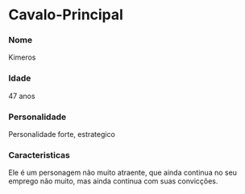 # Cavalo-Principal

### Nome
Kimeros
### Idade
47 anos
### Personalidade
Personalidade forte, estrategico
### Caracteristicas
Ele é um personagem não muito atraente, que ainda continua no seu emprego não muito, mas ainda continua com suas convicções.